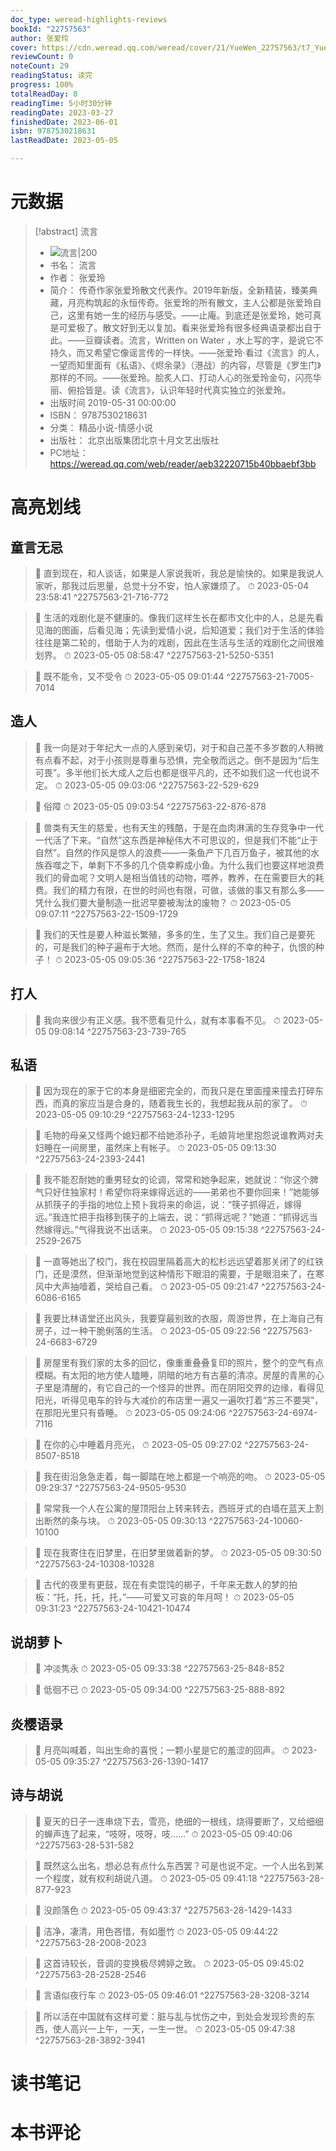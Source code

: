 ```yaml
---
doc_type: weread-highlights-reviews
bookId: "22757563"
author: 张爱玲
cover: https://cdn.weread.qq.com/weread/cover/21/YueWen_22757563/t7_YueWen_22757563.jpg
reviewCount: 0
noteCount: 29
readingStatus: 读完
progress: 100%
totalReadDay: 8
readingTime: 5小时30分钟
readingDate: 2023-03-27
finishedDate: 2023-06-01
isbn: 9787530218631
lastReadDate: 2023-05-05

---
```

# 元数据
> [!abstract] 流言
> - ![ 流言|200](https://cdn.weread.qq.com/weread/cover/21/YueWen_22757563/t7_YueWen_22757563.jpg)
> - 书名： 流言
> - 作者： 张爱玲
> - 简介： 传奇作家张爱玲散文代表作。2019年新版，全新精装，臻美典藏，月亮构筑起的永恒传奇。张爱玲的所有散文，主人公都是张爱玲自己，这里有她一生的经历与感受。——止庵。到底还是张爱玲，她可真是可爱极了。散文好到无以复加。看来张爱玲有很多经典语录都出自于此。——豆瓣读者。流言，Written on Water ，水上写的字，是说它不持久，而又希望它像谣言传的一样快。——张爱玲·看过《流言》的人，一望而知里面有《私语》、《烬余录》（港战）的内容，尽管是《罗生门》那样的不同。——张爱玲。脍炙人口、打动人心的张爱玲金句，闪亮华丽、俯拾皆是。读《流言》，认识年轻时代真实独立的张爱玲。
> - 出版时间 2019-05-31 00:00:00
> - ISBN： 9787530218631
> - 分类： 精品小说-情感小说
> - 出版社： 北京出版集团北京十月文艺出版社
> - PC地址：https://weread.qq.com/web/reader/aeb32220715b40bbaebf3bb

# 高亮划线

## 童言无忌

> 📌 直到现在，和人谈话，如果是人家说我听，我总是愉快的。如果是我说人家听，那我过后思量，总觉十分不安，怕人家嫌烦了。 
> ⏱ 2023-05-04 23:58:41 ^22757563-21-716-772

> 📌 生活的戏剧化是不健康的。像我们这样生长在都市文化中的人，总是先看见海的图画，后看见海；先读到爱情小说，后知道爱；我们对于生活的体验往往是第二轮的，借助于人为的戏剧，因此在生活与生活的戏剧化之间很难划界。 
> ⏱ 2023-05-05 08:58:47 ^22757563-21-5250-5351

> 📌 既不能令，又不受令 
> ⏱ 2023-05-05 09:01:44 ^22757563-21-7005-7014

## 造人

> 📌 我一向是对于年纪大一点的人感到亲切，对于和自己差不多岁数的人稍微有点看不起，对于小孩则是尊重与恐惧，完全敬而远之。倒不是因为“后生可畏”。多半他们长大成人之后也都是很平凡的，还不如我们这一代也说不定。 
> ⏱ 2023-05-05 09:03:06 ^22757563-22-529-629

> 📌 俗障 
> ⏱ 2023-05-05 09:03:54 ^22757563-22-876-878

> 📌 兽类有天生的慈爱，也有天生的残酷，于是在血肉淋漓的生存竞争中一代一代活了下来。“自然”这东西是神秘伟大不可思议的，但是我们不能“止于自然”。自然的作风是惊人的浪费——一条鱼产下几百万鱼子，被其他的水族吞噬之下，单剩下不多的几个侥幸孵成小鱼。为什么我们也要这样地浪费我们的骨血呢？文明人是相当值钱的动物，喂养，教养，在在需要巨大的耗费。我们的精力有限，在世的时间也有限，可做，该做的事又有那么多——凭什么我们要大量制造一批迟早要被淘汰的废物？ 
> ⏱ 2023-05-05 09:07:11 ^22757563-22-1509-1729

> 📌 我们的天性是要人种滋长繁殖，多多的生，生了又生。我们自己是要死的，可是我们的种子遍布于大地。然而，是什么样的不幸的种子，仇恨的种子！ 
> ⏱ 2023-05-05 09:05:36 ^22757563-22-1758-1824

## 打人

> 📌 我向来很少有正义感。我不愿看见什么，就有本事看不见。 
> ⏱ 2023-05-05 09:08:14 ^22757563-23-739-765

## 私语

> 📌 因为现在的家于它的本身是细密完全的，而我只是在里面撞来撞去打碎东西，而真的家应当是合身的，随着我生长的，我想起我从前的家了。 
> ⏱ 2023-05-05 09:10:29 ^22757563-24-1233-1295

> 📌 毛物的母亲又怪两个媳妇都不给她添孙子，毛娘背地里抱怨说谁教两对夫妇睡在一间房里，虽然床上有帐子。 
> ⏱ 2023-05-05 09:13:30 ^22757563-24-2393-2441

> 📌 我不能忍耐她的重男轻女的论调，常常和她争起来，她就说：“你这个脾气只好住独家村！希望你将来嫁得远远的——弟弟也不要你回来！”她能够从抓筷子的手指的地位上预卜我将来的命运，说：“筷子抓得近，嫁得远。”我连忙把手指移到筷子的上端去，说：“抓得远呢？”她道：“抓得远当然嫁得远。”气得我说不出话来。 
> ⏱ 2023-05-05 09:15:38 ^22757563-24-2529-2675

> 📌 一直等她出了校门，我在校园里隔着高大的松杉远远望着那关闭了的红铁门，还是漠然，但渐渐地觉到这种情形下眼泪的需要，于是眼泪来了，在寒风中大声抽噎着，哭给自己看。 
> ⏱ 2023-05-05 09:21:47 ^22757563-24-6086-6165

> 📌 我要比林语堂还出风头，我要穿最别致的衣服，周游世界，在上海自己有房子，过一种干脆俐落的生活。 
> ⏱ 2023-05-05 09:22:56 ^22757563-24-6683-6729

> 📌 房屋里有我们家的太多的回忆，像重重叠叠复印的照片，整个的空气有点模糊。有太阳的地方使人瞌睡，阴暗的地方有古墓的清凉。房屋的青黑的心子里是清醒的，有它自己的一个怪异的世界。而在阴阳交界的边缘，看得见阳光，听得见电车的铃与大减价的布店里一遍又一遍吹打着“苏三不要哭”，在那阳光里只有昏睡。 
> ⏱ 2023-05-05 09:24:06 ^22757563-24-6974-7116

> 📌 在你的心中睡着月亮光， 
> ⏱ 2023-05-05 09:27:02 ^22757563-24-8507-8518

> 📌 我在街沿急急走着，每一脚踏在地上都是一个响亮的吻。 
> ⏱ 2023-05-05 09:29:37 ^22757563-24-9505-9530

> 📌 常常我一个人在公寓的屋顶阳台上转来转去，西班牙式的白墙在蓝天上割出断然的条与块。 
> ⏱ 2023-05-05 09:30:13 ^22757563-24-10060-10100

> 📌 现在我寄住在旧梦里，在旧梦里做着新的梦。 
> ⏱ 2023-05-05 09:30:50 ^22757563-24-10308-10328

> 📌 古代的夜里有更鼓，现在有卖馄饨的梆子，千年来无数人的梦的拍板：“托，托，托，托，”——可爱又可哀的年月呵！ 
> ⏱ 2023-05-05 09:31:23 ^22757563-24-10421-10474

## 说胡萝卜

> 📌 冲淡隽永 
> ⏱ 2023-05-05 09:33:38 ^22757563-25-848-852

> 📌 低徊不已 
> ⏱ 2023-05-05 09:34:00 ^22757563-25-888-892

## 炎樱语录

> 📌 月亮叫喊着，叫出生命的喜悦；一颗小星是它的羞涩的回声。 
> ⏱ 2023-05-05 09:35:27 ^22757563-26-1390-1417

## 诗与胡说

> 📌 夏天的日子一连串烧下去，雪亮，绝细的一根线，烧得要断了，又给细细的蝉声连了起来，“吱呀，吱呀，吱……” 
> ⏱ 2023-05-05 09:40:06 ^22757563-28-531-582

> 📌 既然这么出名，想必总有点什么东西罢？可是也说不定。一个人出名到某一个程度，就有权利胡说八道。 
> ⏱ 2023-05-05 09:41:18 ^22757563-28-877-923

> 📌 没颜落色 
> ⏱ 2023-05-05 09:43:37 ^22757563-28-1429-1433

> 📌 洁净，凄清，用色吝惜，有如墨竹 
> ⏱ 2023-05-05 09:44:22 ^22757563-28-2008-2023

> 📌 这首诗较长，音调的变换极尽娉婷之致。 
> ⏱ 2023-05-05 09:45:02 ^22757563-28-2528-2546

> 📌 言语似夜行车 
> ⏱ 2023-05-05 09:46:01 ^22757563-28-3208-3214

> 📌 所以活在中国就有这样可爱：脏与乱与忧伤之中，到处会发现珍贵的东西，使人高兴一上午，一天，一生一世。 
> ⏱ 2023-05-05 09:47:38 ^22757563-28-3892-3941

# 读书笔记

# 本书评论
